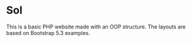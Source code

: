 # Sol
This is a basic PHP website made with an OOP structure. The layouts are based on Bootstrap 5.3 examples.
